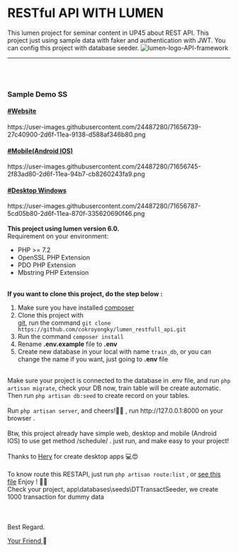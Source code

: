 # RESTful API WITH LUMEN
This lumen project for seminar content in UP45 about REST API. This project just using sample data with faker and authentication with JWT. You can config this project with database seeder.
![lumen-logo-API-framework](https://user-images.githubusercontent.com/24487280/71655121-0a3f7100-2d68-11ea-9660-d15ee80c7dfb.png)
<hr><br><br>
<h3>Sample Demo SS</h3>
<a href="https://user-images.githubusercontent.com/24487280/71656739-27c40900-2d6f-11ea-9138-d588af346b80.png"><h4>#Website</h4></a>
https://user-images.githubusercontent.com/24487280/71656739-27c40900-2d6f-11ea-9138-d588af346b80.png
<a href="https://user-images.githubusercontent.com/24487280/71656745-2f83ad80-2d6f-11ea-94b7-cb8260243fa9.png"><h4>#Mobile(Android IOS)</h4></a>
https://user-images.githubusercontent.com/24487280/71656745-2f83ad80-2d6f-11ea-94b7-cb8260243fa9.png
<a href="https://user-images.githubusercontent.com/24487280/71656787-5cd05b80-2d6f-11ea-870f-335620690f46.png"><h4>#Desktop Windows</h4></a>
https://user-images.githubusercontent.com/24487280/71656787-5cd05b80-2d6f-11ea-870f-335620690f46.png
<br><br>
<b>This project using lumen version 6.0.</b><br>
Requirement on your environment:
<ul>
    <li>PHP >= 7.2</li>
    <li>OpenSSL PHP Extension</li>
    <li>PDO PHP Extension</li>
    <li>Mbstring PHP Extension</li>
</ul><br>
<b>If you want to clone this project, do the step below :</b>
<ol type="1">
    <li>Make sure you have installed <a href="https://getcomposer.org/">composer</a></li>
    <li>Clone this project with <br><a href="https://git-scm.com/">git</a>, run the command 
    <code>git clone https://github.com/cokroyongky/lumen_restfull_api.git</code></li>
    <li>Run the command <code>composer install</code></li>
    <li>Rename <b>.env.example</b> file to <b>.env</b></li>
    <li>Create new database in your local with name <code>train_db</code>, or you can change the name if you want, just going to <b>.env</b> file </li>
</ol>
<br>
Make sure your project is connected to the database in .env file, and run <code>php artisan migrate</code>, check your DB now, train table will be create automatic. Then run <code>php artisan db:seed</code> to create record on your tables.
<br><br>
Run <code>php artisan server</code>, and cheers!&#127867;&#127867; , run http://127.0.0.1:8000 on your browser .
<br><br>
Btw, this project already have simple web, desktop and mobile (Android IOS) to use get method /schedule/ .
just run, and make easy to your project!
<br><br>
Thanks to <a href="https://github.com/heri99123">Hery</a> for create desktop apps &#128187;😍
<br><br>
To know route this RESTAPI, just run <code>php artisan route:list</code> , or <a href="https://github.com/cokroyongky/lumen_restful_api/blob/master/route_list.txt"><u>see this file</u></a> Enjoy ! &#127867;&#127867;

<br>
Check your project, app\databases\seeds\DTTransactSeeder, we create 1000 transaction for dummy data 
<br><br><br><br>
Best Regard.

<a href="mailto:cokroyongkyp@gmail.com?Subject=Ask%20About%20LumenRESTAPI" target="_top">Your Friend </a>&#128150;
